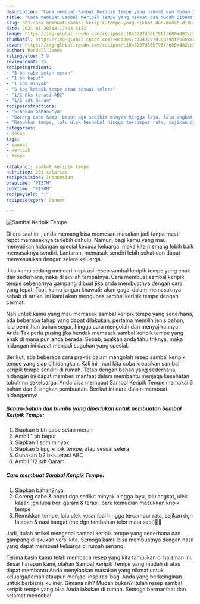 ```yaml
---
description: "Cara membuat Sambal Keripik Tempe yang nikmat dan Mudah Dibuat"
title: "Cara membuat Sambal Keripik Tempe yang nikmat dan Mudah Dibuat"
slug: 383-cara-membuat-sambal-keripik-tempe-yang-nikmat-dan-mudah-dibuat
date: 2021-01-20T18:17:03.512Z
image: https://img-global.cpcdn.com/recipes/c1043297d36b796f/680x482cq70/sambal-keripik-tempe-foto-resep-utama.jpg
thumbnail: https://img-global.cpcdn.com/recipes/c1043297d36b796f/680x482cq70/sambal-keripik-tempe-foto-resep-utama.jpg
cover: https://img-global.cpcdn.com/recipes/c1043297d36b796f/680x482cq70/sambal-keripik-tempe-foto-resep-utama.jpg
author: Randall James
ratingvalue: 3.9
reviewcount: 15
recipeingredient:
- "5 bh cabe setan merah"
- "1 bh baput"
- "1 sdm minyak"
- "5 kpg kripik tempe atau sesuai selera"
- "1/2 bks terasi ABC"
- "1/2 sdt Garam"
recipeinstructions:
- "Siapkan bahan2nya"
- "Goreng cabe &amp; baput dgn sedikit minyak hingga layu, lalu angkat, ulek kasar, jgn lupa beri garam &amp; terasi, baru kemudian masukkan kripik tempe"
- "Remukkan tempe, lalu ulek kesambal hingga tercampur rata, sajikan dgn lalapan &amp; nasi hangat (me dgn tambahan telor mata sapi)🤤🤤"
categories:
- Resep
tags:
- sambal
- keripik
- tempe

katakunci: sambal keripik tempe 
nutrition: 291 calories
recipecuisine: Indonesian
preptime: "PT37M"
cooktime: "PT58M"
recipeyield: "1"
recipecategory: Dinner

---
```



![Sambal Keripik Tempe](https://img-global.cpcdn.com/recipes/c1043297d36b796f/680x482cq70/sambal-keripik-tempe-foto-resep-utama.jpg)

Di era  saat ini , anda memang bisa memesan masakan jadi tanpa mesti repot memasaknya terlebih dahulu. Namun, bagi kamu yang mau menyajikan hidangan special kepada keluarga, maka kita memang lebih baik memasaknya sendiri. Lantaran, memasak sendiri lebih sehat dan dapat menyesuaikan dengan selera keluarga.

Jika kamu sedang mencari inspirasi resep sambal keripik tempe yang enak dan sederhana,maka di sinilah tempatnya. Cara membuat sambal keripik tempe  sebenarnya gampang dibuat jika anda membuatnya dengan cara yang tepat. Tapi, kamu jangan khawatir akan gagal dalam memasaknya 
sebab di artikel ini kami akan mengupas sambal keripik tempe dengan cermat.  



Nah untuk kamu yang mau memasak sambal keripik tempe yang sederhana, ada beberapa tahap yang dapat dilakukan, pertama memilih jenis bahan, lalu pemilihan bahan segar, hingga cara mengolah dan menyajikannya. Anda Tak perlu pusing jika hendak memasak sambal keripik tempe yang enak di mana pun anda berada. Sebab, asalkan anda  tahu triknya, maka hidangan ini dapat menjadi suguhan yang spesial.

Berikut, ada beberapa cara praktis  dalam mengolah resep sambal keripik tempe yang siap dihidangkan. Kali ini, mari kita coba kreasikan sambal keripik tempe sendiri di rumah. Tetap dengan bahan yang sederhana, hidangan ini dapat memberi manfaat dalam membantu menjaga kesehatan tubuhmu sekeluarga. Anda bisa membuat Sambal Keripik Tempe memakai 6 bahan dan 3 langkah pembuatan. Berikut ini cara dalam membuat hidangannya.

<!--inarticleads1-->

##### Bahan-bahan dan bumbu yang diperlukan untuk pembuatan Sambal Keripik Tempe:

1. Siapkan 5 bh cabe setan merah
1. Ambil 1 bh baput
1. Siapkan 1 sdm minyak
1. Siapkan 5 kpg kripik tempe, atau sesuai selera
1. Gunakan 1/2 bks terasi ABC
1. Ambil 1/2 sdt Garam




<!--inarticleads2-->

##### Cara membuat Sambal Keripik Tempe:

1. Siapkan bahan2nya
1. Goreng cabe &amp; baput dgn sedikit minyak hingga layu, lalu angkat, ulek kasar, jgn lupa beri garam &amp; terasi, baru kemudian masukkan kripik tempe
1. Remukkan tempe, lalu ulek kesambal hingga tercampur rata, sajikan dgn lalapan &amp; nasi hangat (me dgn tambahan telor mata sapi)🤤🤤




Jadi, itulah artikel mengenai  sambal keripik tempe  yang sederhana dan gampang dilakukan versi kita. Semoga kamu bisa membuatnya dengan hasil yang dapat membuat keluarga di rumah senang. 

Terima kasih kamu telah membaca resep yang kita tampilkan di halaman ini. Besar harapan kami, olahan  Sambal Keripik Tempe yang mudah di atas dapat membantu Anda menyiapkan masakan yang nikmat untuk keluarga/teman ataupun menjadi inspirasi bagi Anda yang berkeinginan untuk berbisnis kuliner. Gimana nih? Mudah bukan? Itulah resep sambal keripik tempe yang bisa Anda lakukan di rumah. Semoga bermanfaat dan selamat mencoba!

